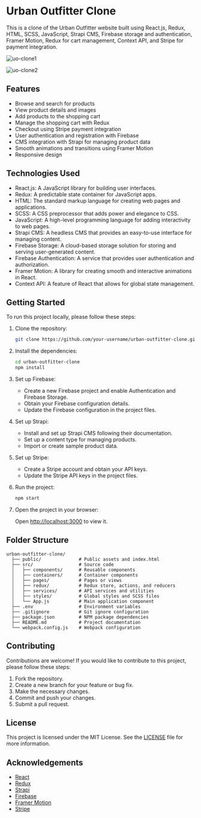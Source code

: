 # Urban Outfitter Clone

This is a clone of the Urban Outfitter website built using React.js, Redux, HTML, SCSS, JavaScript, Strapi CMS, Firebase storage and authentication, Framer Motion, Redux for cart management, Context API, and Stripe for payment integration.

![uo-clone1](https://github.com/OliverMorla/urban-outfitter-clone/assets/73266650/612ae3bd-dcf6-4022-8ea6-601b02d41d29)

![uo-clone2](https://github.com/OliverMorla/urban-outfitter-clone/assets/73266650/4c561a25-8e62-439d-b1d1-26e6eda965f9)

## Features

- Browse and search for products
- View product details and images
- Add products to the shopping cart
- Manage the shopping cart with Redux
- Checkout using Stripe payment integration
- User authentication and registration with Firebase
- CMS integration with Strapi for managing product data
- Smooth animations and transitions using Framer Motion
- Responsive design

## Technologies Used

- React.js: A JavaScript library for building user interfaces.
- Redux: A predictable state container for JavaScript apps.
- HTML: The standard markup language for creating web pages and applications.
- SCSS: A CSS preprocessor that adds power and elegance to CSS.
- JavaScript: A high-level programming language for adding interactivity to web pages.
- Strapi CMS: A headless CMS that provides an easy-to-use interface for managing content.
- Firebase Storage: A cloud-based storage solution for storing and serving user-generated content.
- Firebase Authentication: A service that provides user authentication and authorization.
- Framer Motion: A library for creating smooth and interactive animations in React.
- Context API: A feature of React that allows for global state management.

## Getting Started

To run this project locally, please follow these steps:

1. Clone the repository:

   ```bash
   git clone https://github.com/your-username/urban-outfitter-clone.git
   ```

2. Install the dependencies:

   ```bash
   cd urban-outfitter-clone
   npm install
   ```

3. Set up Firebase:

   - Create a new Firebase project and enable Authentication and Firebase Storage.
   - Obtain your Firebase configuration details.
   - Update the Firebase configuration in the project files.

4. Set up Strapi:

   - Install and set up Strapi CMS following their documentation.
   - Set up a content type for managing products.
   - Import or create sample product data.

5. Set up Stripe:

   - Create a Stripe account and obtain your API keys.
   - Update the Stripe API keys in the project files.

6. Run the project:

   ```bash
   npm start
   ```

7. Open the project in your browser:

   Open [http://localhost:3000](http://localhost:3000) to view it.

## Folder Structure

```
urban-outfitter-clone/
  ├── public/              # Public assets and index.html
  ├── src/                 # Source code
  │   ├── components/      # Reusable components
  │   ├── containers/      # Container components
  │   ├── pages/           # Pages or views
  │   ├── redux/           # Redux store, actions, and reducers
  │   ├── services/        # API services and utilities
  │   ├── styles/          # Global styles and SCSS files
  │   └── App.js           # Main application component
  ├── .env                 # Environment variables
  ├── .gitignore           # Git ignore configuration
  ├── package.json         # NPM package dependencies
  ├── README.md            # Project documentation
  └── webpack.config.js    # Webpack configuration
```

## Contributing

Contributions are welcome! If you would like to contribute to this project, please follow these steps:

1. Fork the repository.
2. Create a new branch for your feature or bug fix.
3. Make the necessary changes.
4. Commit and push your changes.
5. Submit a pull request.

## License

This project is licensed under the MIT License. See the [LICENSE](LICENSE) file for more information.

## Acknowledgements

- [React](https://reactjs.org/)
- [Redux](https://redux.js.org/)
- [Strapi](https://strapi.io/)
- [Firebase](https://firebase.google.com/)
- [Framer Motion](https://www.framer.com/motion/)
- [Stripe](https://stripe.com/)
